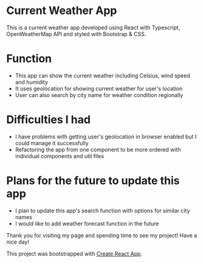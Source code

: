 # Current Weather App
This is a current weather app developed using React with Typescript, OpenWeatherMap API and styled with Bootstrap & CSS.

# Function
- This app can show the current weather including Celsius, wind speed and humidity
- It uses geolocation for showing current weather for user's location
- User can also search by city name for weather condition regionally

# Difficulties I had
- I have problems with getting user's geolocation in browser enabled but I could manage it successfully
- Refactoring the app from one component to be more ordered with individual components and util files

# Plans for the future to update this app
- I plan to update this app's search function with options for similar city names
- I would like to add weather forecast function in the future

Thank you for visiting my page and spending time to see my project! Have a nice day!


This project was bootstrapped with [Create React App](https://github.com/facebook/create-react-app).

